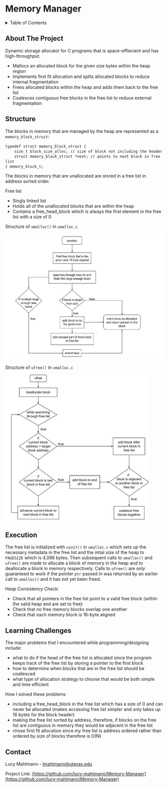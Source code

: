 # Memory Manager

<!-- TABLE OF CONTENTS -->
<details>
  <summary>Table of Contents</summary>
  <ol>
    <li>
      <a href="#about-the-project">About The Project</a>
    </li>
    <li><a href="#structure">Structure</a></li>
    <li><a href="#execution">Execution</a></li>
    <li><a href="#learning-challenges">Learning Challenges</a></li>
    <li><a href="#contact">Contact</a></li>
  </ol>
</details>


 
<!-- ABOUT THE PROJECT -->
## About The Project

Dynamic storage allocator for C programs that is space-effiecient and has high-throughput.

* Mallocs an allocated block for the given size bytes within the heap region
* Implements first fit allocation and splits allocated blocks to reduce internal fragmentation
* Frees allocated blocks within the heap and adds them back to the free list
* Coalesces contiguous free blocks in the free list to reduce external fragmentation

<!-- STRUCTURE -->
## Structure

The blocks in memory that are managed by the heap are represented as a `memory_block_struct`:

```
typedef struct memory_block_struct {
    size_t block_size_alloc; // size of block not including the header
    struct memory_block_struct *next; // points to next block in free list
} memory_block_t;
```
The blocks in memory that are unallocated are stored in a free list in address sorted order. 

Free list
* Singly linked list
* Holds all of the unallocated blocks that are within the heap
* Contains a free_head_block which is always the first element in the free list with a size of 0

Structure of `umalloc()` in `umalloc.c`

<img
  src="umalloc-block-diagram.jpg"
  style="display: inline-block; margin: 0 auto; width: 530px; height: 400px">

Structure of `ufree()` in `umalloc.c`

<img
  src="ufree-block-diagram.jpg"
  style="display: inline-block; margin: 0 auto; width: 458px; height: 466px">

<!-- EXECUTION -->
## Execution

The free list is initialized with `uinit()` in `umalloc.c` which sets up the necessary metadata in the free list and the intial size of the heap to `PAGESIZE` which is 4,096 bytes. Then subsequent calls to `umalloc()` and `ufree()` are made to allocate a block of memory in the heap and to deallocate a block in memory respectively. Calls to `ufree()` are only guaranteed to work if the pointer `ptr` passed in was returned by an earlier call to `umalloc()` and it has not yet been freed. 

Heap Consistency Check:
* Check that all pointers in the free list point to a valid free block (within the valid heap and are set to free)
* Check that no free memory blocks overlap one another
* Check that each memory block is 16-byte aligned


<!-- LEARNING CHALLENGES -->
## Learning Challenges

The major problems that I encountered while programming/designing include:
* what to do if the head of the free list is allocated since the program keeps track of the free list by storing a pointer to the first block
* how to determine when blocks that are in the free list should be coallesced
* what type of allocation strategy to choose that would be both simple and time efficient

How I solved these problems:
* including a free_head_block in the free list which has a size of 0 and can never be allocated (makes accessing free list simpler and only takes up 16 bytes for the block header)
* making the free list sorted by address, therefore, if blocks on the free list are contiguous in memory they would be adjacent in the free list
* chose first fit allocation since my free list is address ordered rather than ordered by size of blocks therefore is O(N)

<!-- CONTACT -->
## Contact

Lucy Mahlmann - lmahlmann@utexas.edu

Project Link: [https://github.com/lucy-mahlmann/Memory-Manager](https://github.com/lucy-mahlmann/Memory-Manager)


